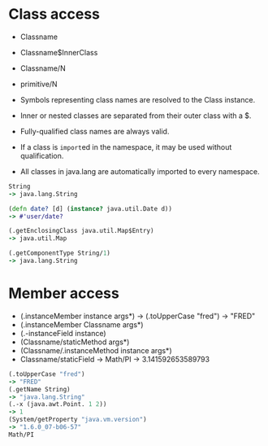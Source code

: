 # Class access

- Classname
- Classname$InnerClass
- Classname/N
- primitive/N




- Symbols representing class names are resolved to the Class instance. 
- Inner or nested classes are separated from their outer class with a $. 
- Fully-qualified class names are always valid. 
- If a class is `import`ed in the namespace, it may be used without qualification. 
- All classes in java.lang are automatically imported to every namespace.



```clojure
String
-> java.lang.String

(defn date? [d] (instance? java.util.Date d))
-> #'user/date?

(.getEnclosingClass java.util.Map$Entry)
-> java.util.Map

(.getComponentType String/1)
-> java.lang.String
```


# Member access



- (.instanceMember instance args*) -> (.toUpperCase "fred") -> "FRED"
- (.instanceMember Classname args*)
- (.-instanceField instance)
- (Classname/staticMethod args*)
- (Classname/.instanceMethod instance args*)
- Classname/staticField -> Math/PI -> 3.141592653589793


```clojure
(.toUpperCase "fred")
-> "FRED"
(.getName String)
-> "java.lang.String"
(.-x (java.awt.Point. 1 2))
-> 1
(System/getProperty "java.vm.version")
-> "1.6.0_07-b06-57"
Math/PI

```







